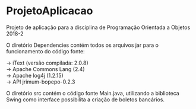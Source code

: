 # ProjetoAplicacao
Projeto de aplicação para a disciplina de Programação Orientada a Objetos 2018-2

O diretório Dependencies contém todos os arquivos jar para o funcionamento do código fonte:

-> iText (versão compilada: 2.0.8)</br>
-> Apache Commons Lang (2.4)</br>
-> Apache log4j (1.2.15)</br>
-> API jrimum-bopepo-0.2.3</br>

O diretório src contém o código fonte Main.java, utilizando a biblioteca Swing como interface possibilita a criação de boletos bancários.

